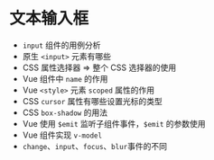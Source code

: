 # 文本输入框

- `input` 组件的用例分析
- 原生 `<input>` 元素有哪些
- CSS 属性选择器 => 整个 CSS 选择器的使用
- Vue 组件中 `name` 的作用
- Vue  `<style>` 元素 `scoped` 属性的作用
- CSS `cursor` 属性有哪些设置光标的类型
- CSS `box-shadow` 的用法
- Vue 使用 `$emit` 监听子组件事件，`$emit` 的参数使用
- Vue 组件实现 `v-model`
- `change`、`input`、`focus`、`blur`事件的不同
